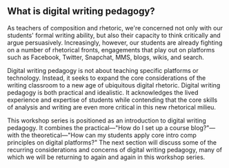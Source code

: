 ## What is digital writing pedagogy?

As teachers of composition and rhetoric, we're concerned not only with our students' formal writing ability, but also their capacity to think critically and argue persuasively. Increasingly, however, our students are already fighting on a number of rhetorical fronts, engagements that play out on platforms such as Facebook, Twitter, Snapchat, MMS, blogs, wikis, and search.

Digital writing pedagogy is not about teaching specific platforms or technology. Instead, it seeks to expand the core considerations of the writing classroom to a new age of ubiquitous digital rhetoric. Digital writing pedagogy is both practical and idealistic. It acknowledges the lived experience and expertise of students while contending that the core skills of analysis and writing are even more critical in this new rhetorical milieu.

This workshop series is positioned as an introduction to digital writing pedagogy. It combines the practical—"How do I set up a course blog?"—with the theoretical—"How can my students apply core intro comp principles on digital platforms?" The next section will discuss some of the recurring considerations and concerns of digital writing pedagogy, many of which we will be returning to again and again in this workshop series.
